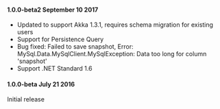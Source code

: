 #### 1.0.0-beta2 September 10 2017
* Updated to support Akka 1.3.1, requires schema migration for existing users
* Support for Persistence Query
* Bug fixed: Failed to save snapshot, Error: MySql.Data.MySqlClient.MySqlException: Data too long for column 'snapshot'
* Support .NET Standard 1.6

#### 1.0.0-beta July 21 2016 ####
Initial release